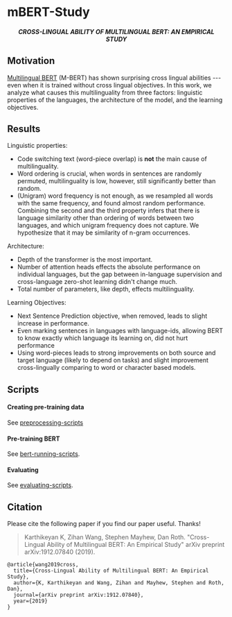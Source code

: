 # mBERT-Study
<h5 align="center">CROSS-LINGUAL ABILITY OF MULTILINGUAL BERT: AN EMPIRICAL STUDY</h5>

## Motivation 

[Multilingual
BERT](https://github.com/google-research/bert/blob/master/multilingual.md) (M-BERT) has shown surprising cross lingual abilities --- even when it is trained without cross lingual objectives.
In this work, we analyze what causes this multilinguality from three factors: linguistic properties of the languages, the architecture
of the model, and the learning objectives.

## Results

Linguistic properties:
- Code switching text (word-piece overlap) is **not** the main cause of multilinguality.
- Word ordering is crucial, when words in sentences are randomly permuted, multilinguality is low, however, still significantly better than random.
- (Unigram) word frequency is not enough, as we resampled all words with the same frequency, and found almost random performance.
Combining the second and the third property infers that there is language similarity other than ordering of words between two languages, and which unigram frequency does not capture. 
We hypothesize that it may be similarity of n-gram occurrences.

Architecture:
- Depth of the transformer is the most important.
- Number of attention heads effects the absolute performance on individual languages, but the gap between in-language supervision and cross-language zero-shot learning didn't change much.
- Total number of parameters, like depth, effects multilinguality.

Learning Objectives:
- Next Sentence Prediction objective, when removed, leads to slight increase in performance.
- Even marking sentences in languages with language-ids, allowing BERT to know exactly which language its learning on, did not hurt performance
- Using word-pieces leads to strong improvements on both source and target language (likely to depend on tasks) and slight improvement cross-lingually comparing to word or character based models.

## Scripts

#### Creating pre-training data

See [preprocessing-scripts](preprocessing-scripts)

#### Pre-training BERT

See [bert-running-scripts](bert-running-scripts).

#### Evaluating

See [evaluating-scripts](evaluating-scripts).
 

## Citation
Please cite the following paper if you find our paper useful. Thanks!

>Karthikeyan K, Zihan Wang, Stephen Mayhew, Dan Roth. "Cross-Lingual Ability of Multilingual BERT: An Empirical Study" arXiv preprint arXiv:1912.07840 (2019).

```
@article{wang2019cross,
  title={Cross-Lingual Ability of Multilingual BERT: An Empirical Study},
  author={K, Karthikeyan and Wang, Zihan and Mayhew, Stephen and Roth, Dan},
  journal={arXiv preprint arXiv:1912.07840},
  year={2019}
}
```
